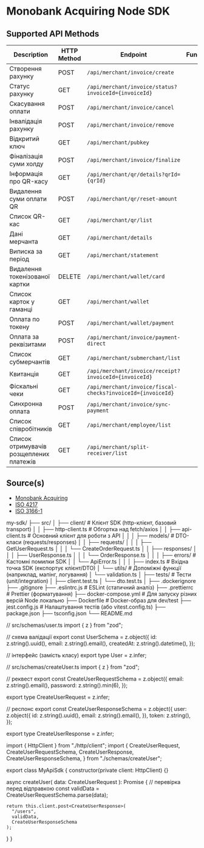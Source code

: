 Monobank Acquiring Node SDK
============================

## Supported API Methods

| Description                             | HTTP Method | Endpoint                                                    | Function |
|-----------------------------------------|-------------|-------------------------------------------------------------|----------|
| Створення рахунку                       | POST        | `/api/merchant/invoice/create`                              |          |
| Статус рахунку                          | GET         | `/api/merchant/invoice/status?invoiceId={invoiceId}`        |          |
| Скасування оплати                       | POST        | `/api/merchant/invoice/cancel`                              |          |
| Інвалідація рахунку                     | POST        | `/api/merchant/invoice/remove`                              |          |
| Відкритий ключ                          | GET         | `/api/merchant/pubkey`                                      |          |
| Фіналізація суми холду                  | POST        | `/api/merchant/invoice/finalize`                            |          |
| Інформація про QR-касу                  | GET         | `/api/merchant/qr/details?qrId={qrId}`                      |          |
| Видалення суми оплати QR                | POST        | `/api/merchant/qr/reset-amount`                             |          |
| Список QR-кас                           | GET         | `/api/merchant/qr/list`                                     |          | 
| Дані мерчанта                           | GET         | `/api/merchant/details`                                     |          |
| Виписка за період                       | GET         | `/api/merchant/statement`                                   |          |
| Видалення токенізованої картки          | DELETE      | `/api/merchant/wallet/card`                                 |          |
| Список карток у гаманці                 | GET         | `/api/merchant/wallet`                                      |          |
| Оплата по токену                        | POST        | `/api/merchant/wallet/payment`                              |          |
| Оплата за реквізитами                   | POST        | `/api/merchant/invoice/payment-direct`                      |          |
| Список субмерчантів                     | GET         | `/api/merchant/submerchant/list`                            |          |
| Квитанція                               | GET         | `/api/merchant/invoice/receipt?invoiceId={invoiceId}`       |          |
| Фіскальні чеки                          | GET         | `/api/merchant/invoice/fiscal-checks?invoiceId={invoiceId}` |          |
| Синхронна оплата                        | POST        | `/api/merchant/invoice/sync-payment`                        |          |
| Список співробітників                   | GET         | `/api/merchant/employee/list`                               |          |
| Список отримувачів розщеплених платежів | GET         | `/api/merchant/split-receiver/list`                         |          |

## Source(s)

* [Monobank Acquiring](https://monobank.ua/api-docs)
* [ISO 4217](https://www.iso.org/iso-4217-currency-codes.html)
* [ISO 3166-1](https://www.iso.org/iso-3166-country-codes.html)



my-sdk/
├── src/
│ ├── client/ # Клієнт SDK (http-клієнт, базовий transport)
│ │ ├── http-client.ts # Обгортка над fetch/axios
│ │ ├── api-client.ts # Основний клієнт для роботи з API
│ │
│ ├── models/ # DTO-класи (requests/responses)
│ │ ├── requests/
│ │ │ ├── GetUserRequest.ts
│ │ │ └── CreateOrderRequest.ts
│ │ ├── responses/
│ │ │ ├── UserResponse.ts
│ │ │ └── OrderResponse.ts
│ │
│ ├── errors/ # Кастомні помилки SDK
│ │ └── ApiError.ts
│ │
│ ├── index.ts # Вхідна точка SDK (експортує клієнт/DTO)
│ └── utils/ # Допоміжні функції (наприклад, мапінг, логування)
│ └── validation.ts
│
├── tests/ # Тести (unit/integration)
│ ├── client.test.ts
│ └── dto.test.ts
│
├── .dockerignore
├── .gitignore
├── .eslintrc.js # ESLint (статичний аналіз)
├── .prettierrc # Prettier (форматування)
├── docker-compose.yml # Для запуску різних версій Node локально
├── Dockerfile # Docker-образ для dev/test
├── jest.config.js # Налаштування тестів (або vitest.config.ts)
├── package.json
├── tsconfig.json
└── README.md

// src/schemas/user.ts
import { z } from "zod";

// схема валідації
export const UserSchema = z.object({
id: z.string().uuid(),
email: z.string().email(),
createdAt: z.string().datetime(),
});

// інтерфейс (замість класу)
export type User = z.infer<typeof UserSchema>;

// src/schemas/createUser.ts
import { z } from "zod";

// реквест
export const CreateUserRequestSchema = z.object({
email: z.string().email(),
password: z.string().min(6),
});

export type CreateUserRequest = z.infer<typeof CreateUserRequestSchema>;

// респонс
export const CreateUserResponseSchema = z.object({
user: z.object({
id: z.string().uuid(),
email: z.string().email(),
}),
token: z.string(),
});

export type CreateUserResponse = z.infer<typeof CreateUserResponseSchema>;

import { HttpClient } from "./http/client";
import {
CreateUserRequest,
CreateUserRequestSchema,
CreateUserResponse,
CreateUserResponseSchema,
} from "./schemas/createUser";

export class MyApiSdk {
constructor(private client: HttpClient) {}

async createUser(
data: CreateUserRequest
): Promise<CreateUserResponse> {
// перевірка перед відправкою
const validData = CreateUserRequestSchema.parse(data);

    return this.client.post<CreateUserResponse>(
      "/users",
      validData,
      CreateUserResponseSchema
    );

}
}
